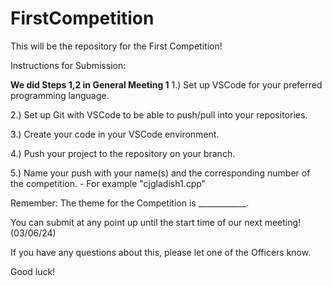 # FirstCompetition
This will be the repository for the First Competition!

Instructions for Submission:

  **We did Steps 1,2 in General Meeting 1**
  1.) Set up VSCode for your preferred programming language.
  
  2.) Set up Git with VSCode to be able to push/pull into your repositories.

  3.) Create your code in your VSCode environment.

  4.) Push your project to the repository on your branch. 

  5.) Name your push with your name(s) and the corresponding number of the competition.
      - For example "cjgladish1.cpp"

Remember: The theme for the Competition is ____________.

You can submit at any point up until the start time of our next meeting!
(03/06/24)

If you have any questions about this, please let one of the Officers know.

Good luck!
